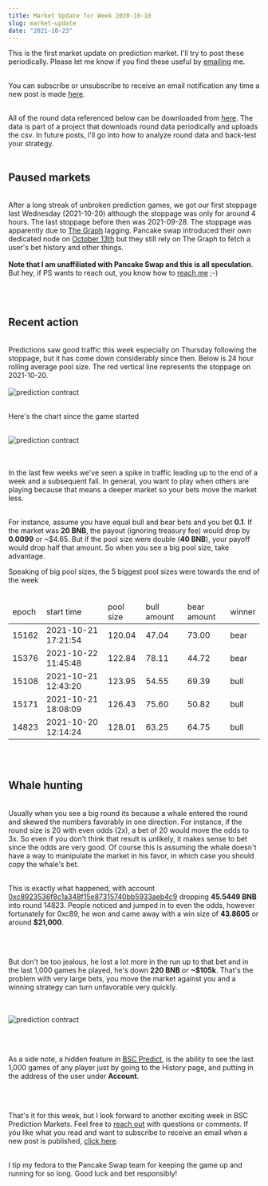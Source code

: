 ```yaml
---
title: Market Update for Week 2020-10-10
slug: market-update
date: "2021-10-23"
---
```


This is the first market update on prediction market. I'll try to post these periodically. Please let me know if you find these useful by <a class="underline" href="mailto:contact@bscpredict.com">emailing</a> me. 
<br/><br/>

You can subscribe or unsubscribe to receive an email notification any time a new post is made <a class="underline" href="https://forms.zoho.com/contact631/form/BSCPredictMailingList">here</a>.
<br/><br/>

All of the round data referenced below can be downloaded from <a class="underline" href="https://github.com/bsc-predict/bsc-predict-updater/tree/master/data/v2/main">here</a>. The data is part of a project that downloads round data periodically and uploads the csv. In future posts, I'll go into how to analyze round data and back-test your strategy.
<br/><br/>


<h2 class="text-2xl underline">Paused markets</h2>

<br/>
After a long streak of unbroken prediction games, we got our first stoppage last Wednesday (2021-10-20) although the stoppage was only for around 4 hours. The last stoppage before then was 2021-09-28. The stoppage was apparently due to <a class="underline" href="https://thegraph.com/en/">The Graph</a> lagging. Pancake swap introduced their own dedicated node on <a class="underline" href="https://github.com/pancakeswap/pancake-frontend/commit/9b20499f7232f54974744f0a10df06f7b45120af#diff-48f73ea2653e45c41f31afc2d42dfde14d8caf26d8dd24d3d2a81a52604f4cb6">October 13th</a> but they still rely on The Graph to fetch a user's bet history and other things.
<br/><br/>
<strong>Note that I am unaffiliated with Pancake Swap and this is all speculation</strong>. But hey, if PS wants to reach out, you know how to <a class="underline" href="mailto:contact@bscpredict.com">reach me</a> ;-)

<br/><br/>

<h2 class="text-2xl underline">Recent action</h2>

<br/>
Predictions saw good traffic this week especially on Thursday following the stoppage, but it has come down considerably since then. Below is 24 hour rolling average pool size. The red vertical line represents the stoppage on 2021-10-20.
<br/><br/>

<img src="https://i.imgur.com/gOsl0KE.png" alt="prediction contract">
<br/><br/>

Here's the chart since the game started
<br/><br/>

<img src="https://i.imgur.com/WI8xhhN.png" alt="prediction contract">

<br/><br/>
In the last few weeks we've seen a spike in traffic leading up to the end of a week and a subsequent fall. In general, you want to play when others are playing because that means a deeper market so your bets move the market less.
<br/><br/>

For instance, assume you have equal bull and bear bets and you bet <strong>0.1</strong>. If the market was <strong>20 BNB</strong>, the payout (ignoring treasury fee) would drop by <strong>0.0099</strong> or ~$4.65. But if the pool size were double (<strong>40 BNB</strong>), your payoff would drop half that amount. So when you see a big pool size, take advantage.

Speaking of big pool sizes, the 5 biggest pool sizes were towards the end of the week
<br/><br/>

<table class="table">
  <thead>
    <tr>
      <td>epoch</td>
      <td>start time</td>
      <td>pool size</td>
      <td>bull amount</td>
      <td>bear amount</td>
      <td>winner</td>
    </tr>
  </thead>
  <tr><td>15162</td><td>2021-10-21 17:21:54</td><td>120.04</td><td>47.04</td><td>73.00</td><td>bear</td></tr>
  <tr><td>15376</td><td>2021-10-22 11:45:48</td><td>122.84</td><td>78.11</td><td>44.72</td><td>bear</td></tr>
  <tr><td>15108</td><td>2021-10-21 12:43:20</td><td>123.95</td><td>54.55</td><td>69.39</td><td>bull</td></tr>
  <tr><td>15171</td><td>2021-10-21 18:08:09</td><td>126.43</td><td>75.60</td><td>50.82</td><td>bull</td></tr>
  <tr><td>14823</td><td>2021-10-20 12:14:24</td><td>128.01</td><td>63.25</td><td>64.75</td><td>bull</td></tr>
</table>


<br/><br/>

<h2 class="text-2xl underline">Whale hunting</h2>

<br/>
Usually when you see a big round its because a whale entered the round and skewed the numbers favorably in one direction. For instance, if the round size is 20 with even odds (2x), a bet of 20 would move the odds to 3x. So even if you don't think that result is unlikely, it makes sense to bet since the odds are very good. Of course this is assuming the whale doesn't have a way to manipulate the market in his favor, in which case you should copy the whale's bet.
<br/><br/>


This is exactly what happened, with account <a class="underline" href="https://bscscan.com/address/0xc8923536f8c1a348f15e87315740bb5933aeb4c9">0xc8923536f8c1a348f15e87315740bb5933aeb4c9</a> dropping <strong>45.5449 BNB</strong> into round 14823. People noticed and jumped in to even the odds, however fortunately for 0xc89, he won and came away with a win size of <strong>43.8605</strong> or around <strong>$21,000</strong>.

<br/><br/>

But don't be too jealous, he lost a lot more in the run up to that bet and in the last 1,000 games he played, he's down <strong>220 BNB</strong> or <strong>~$105k</strong>. That's the problem with very large bets, you move the market against you and a winning strategy can turn unfavorable very quickly.

<br/><br/>
<img src="https://i.imgur.com/ZQpw7Xq.png" alt="prediction contract">

<br/><br/>

As a side note, a hidden feature in <a class="underline" href="https://bscpredict.com/bnbusdt">BSC Predict</a>, is the ability to see the last 1,000 games of any player just by going to the History page, and putting in the address of the user under <strong>Account</strong>.

<br/><br/>

That's it for this week, but I look forward to another exciting week in BSC Prediction Markets. Feel free to <a class="underline" href="mailto:contact@bscpredict.com">reach out</a> with questions or comments. If you like what you read and want to subscribe to receive an email when a new post is published, <a class="underline" href="https://forms.zoho.com/contact631/form/BSCPredictMailingList">click here</a>.
<br/><br/>

I tip my fedora to the Pancake Swap team for keeping the game up and running for so long. Good luck and bet responsibly!

